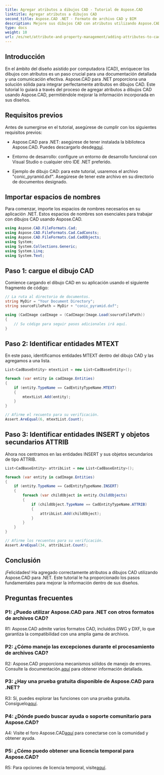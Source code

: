 ```yaml
---
title: Agregar atributos a dibujos CAD - Tutorial de Aspose.CAD
linktitle: Agregar atributos a dibujos CAD
second_title: Aspose.CAD .NET - Formato de archivo CAD y BIM
description: Mejore sus dibujos CAD con atributos utilizando Aspose.CAD para .NET. Siga nuestra guía paso a paso para una integración perfecta.
type: docs
weight: 10
url: /es/net/attribute-and-property-management/adding-attributes-to-cad-drawings/
---
```

## Introducción

En el ámbito del diseño asistido por computadora (CAD), enriquecer los dibujos con atributos es un paso crucial para una documentación detallada y una comunicación efectiva. Aspose.CAD para .NET proporciona una solución sólida para integrar perfectamente atributos en dibujos CAD. Este tutorial lo guiará a través del proceso de agregar atributos a dibujos CAD usando Aspose.CAD, permitiéndole mejorar la información incorporada en sus diseños.

## Requisitos previos

Antes de sumergirse en el tutorial, asegúrese de cumplir con los siguientes requisitos previos:

-  Aspose.CAD para .NET: asegúrese de tener instalada la biblioteca Aspose.CAD. Puedes descargarlo desde[aquí](https://releases.aspose.com/cad/net/).

- Entorno de desarrollo: configure un entorno de desarrollo funcional con Visual Studio o cualquier otro IDE .NET preferido.

- Ejemplo de dibujo CAD: para este tutorial, usaremos el archivo "conic_pyramid.dxf". Asegúrese de tener este archivo en su directorio de documentos designado.

## Importar espacios de nombres

Para comenzar, importe los espacios de nombres necesarios en su aplicación .NET. Estos espacios de nombres son esenciales para trabajar con dibujos CAD usando Aspose.CAD.

```csharp
using Aspose.CAD.FileFormats.Cad;
using Aspose.CAD.FileFormats.Cad.CadConsts;
using Aspose.CAD.FileFormats.Cad.CadObjects;
using System;
using System.Collections.Generic;
using System.Linq;
using System.Text;
```

## Paso 1: cargue el dibujo CAD

Comience cargando el dibujo CAD en su aplicación usando el siguiente fragmento de código:

```csharp
// La ruta al directorio de documentos.
string MyDir = "Your Document Directory";
string sourceFilePath = MyDir + "conic_pyramid.dxf";

using (CadImage cadImage = (CadImage)Image.Load(sourceFilePath))
{
    // Su código para seguir pasos adicionales irá aquí.
}
```

## Paso 2: Identificar entidades MTEXT

En este paso, identificamos entidades MTEXT dentro del dibujo CAD y las agregamos a una lista.

```csharp
List<CadBaseEntity> mtextList = new List<CadBaseEntity>();

foreach (var entity in cadImage.Entities)
{
    if (entity.TypeName == CadEntityTypeName.MTEXT)
    {
        mtextList.Add(entity);
    }
}

// Afirme el recuento para su verificación.
Assert.AreEqual(6, mtextList.Count);
```

## Paso 3: Identificar entidades INSERT y objetos secundarios ATTRIB

Ahora nos centramos en las entidades INSERT y sus objetos secundarios de tipo ATTRIB.

```csharp
List<CadBaseEntity> attribList = new List<CadBaseEntity>();

foreach (var entity in cadImage.Entities)
{
    if (entity.TypeName == CadEntityTypeName.INSERT)
    {
        foreach (var childObject in entity.ChildObjects)
        {
            if (childObject.TypeName == CadEntityTypeName.ATTRIB)
            {
                attribList.Add(childObject);
            }
        }
    }
}

// Afirme los recuentos para su verificación.
Assert.AreEqual(34, attribList.Count);
```

## Conclusión

¡Felicidades! Ha agregado correctamente atributos a dibujos CAD utilizando Aspose.CAD para .NET. Este tutorial le ha proporcionado los pasos fundamentales para mejorar la información dentro de sus diseños.

## Preguntas frecuentes

### P1: ¿Puedo utilizar Aspose.CAD para .NET con otros formatos de archivos CAD?

R1: Aspose.CAD admite varios formatos CAD, incluidos DWG y DXF, lo que garantiza la compatibilidad con una amplia gama de archivos.

### P2: ¿Cómo manejo las excepciones durante el procesamiento de archivos CAD?

 R2: Aspose.CAD proporciona mecanismos sólidos de manejo de errores. Consulte la documentación.[aquí](https://reference.aspose.com/cad/net/) para obtener información detallada.

### P3: ¿Hay una prueba gratuita disponible de Aspose.CAD para .NET?

 R3: Sí, puedes explorar las funciones con una prueba gratuita. Consíguelo[aquí](https://releases.aspose.com/).

### P4: ¿Dónde puedo buscar ayuda o soporte comunitario para Aspose.CAD?

 A4: Visite el foro Aspose.CAD[aquí](https://forum.aspose.com/c/cad/19) para conectarse con la comunidad y obtener ayuda.

### P5: ¿Cómo puedo obtener una licencia temporal para Aspose.CAD?

 R5: Para opciones de licencia temporal, visite[aquí](https://purchase.aspose.com/temporary-license/).
